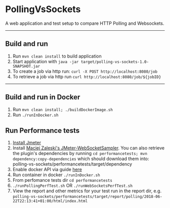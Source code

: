 # PollingVsSockets

A web application and test setup to compare HTTP Polling and Websockets. 

---

## Build and run

1. Run `mvn clean install` to build application
2. Start application with `java -jar target/polling-vs-sockets-1.0-SNAPSHOT.jar`
3. To create a job via http run: `curl -X POST http://localhost:8080/job`
4. To retrieve a job via http run `curl http://localhost:8080/job/${jobID}`
---

## Build and run in Docker 

1. Run `mvn clean install; ./buildDockerImage.sh`
2. Run `./runInDocker.sh`

## Run Performance tests

1. [Install Jmeter](https://jmeter.apache.org/download_jmeter.cgi)
2. Install [Maciej Zaleski's JMeter-WebSocketSampler](https://github.com/maciejzaleski/JMeter-WebSocketSampler/wiki).  You can also retrieve the plugin's dependencies by running `cd performancetests; mvn dependency:copy-dependencies` which should download them into: polling-vs-sockets/performancetests/target/dependency 
3. Enable docker API via guide [here](https://www.ivankrizsan.se/2016/05/18/enabling-docker-remote-api-on-ubuntu-16-04/)
3. Run container in docker `./runInDocker.sh`
4. From perfomance tests dir `cd performancetests` 
5. `./runPollingPerfTest.sh` OR `./runWebSocketsPerfTest.sh`
6. View the report and other metrics for your test run in the report dir, e.g. `polling-vs-sockets/performancetests/target/report/polling/2018-06-22T22:13:41+01:00/html/index.html`
